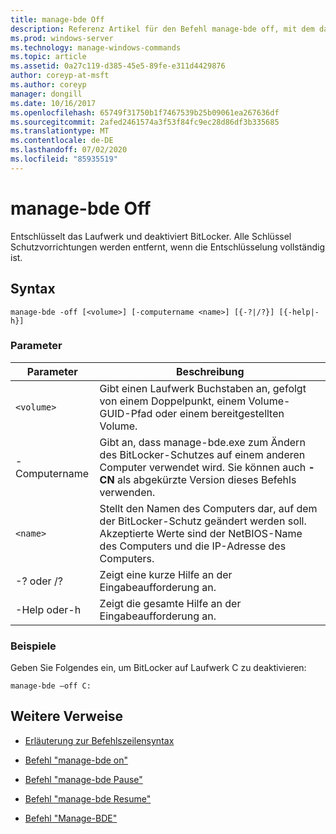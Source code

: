 ```yaml
---
title: manage-bde Off
description: Referenz Artikel für den Befehl manage-bde off, mit dem das Laufwerk entschlüsselt und BitLocker ausgeschaltet wird.
ms.prod: windows-server
ms.technology: manage-windows-commands
ms.topic: article
ms.assetid: 0a27c119-d385-45e5-89fe-e311d4429876
author: coreyp-at-msft
ms.author: coreyp
manager: dongill
ms.date: 10/16/2017
ms.openlocfilehash: 65749f31750b1f7467539b25b09061ea267636df
ms.sourcegitcommit: 2afed2461574a3f53f84fc9ec28d86df3b335685
ms.translationtype: MT
ms.contentlocale: de-DE
ms.lasthandoff: 07/02/2020
ms.locfileid: "85935519"
---
```

# <a name="manage-bde-off"></a>manage-bde Off

Entschlüsselt das Laufwerk und deaktiviert BitLocker. Alle Schlüssel Schutzvorrichtungen werden entfernt, wenn die Entschlüsselung vollständig ist.

## <a name="syntax"></a>Syntax

```
manage-bde -off [<volume>] [-computername <name>] [{-?|/?}] [{-help|-h}]
```

### <a name="parameters"></a>Parameter

| Parameter | Beschreibung |
| --------- | ----------- |
| `<volume>` | Gibt einen Laufwerk Buchstaben an, gefolgt von einem Doppelpunkt, einem Volume-GUID-Pfad oder einem bereitgestellten Volume. |
| -Computername | Gibt an, dass manage-bde.exe zum Ändern des BitLocker-Schutzes auf einem anderen Computer verwendet wird. Sie können auch **-CN** als abgekürzte Version dieses Befehls verwenden. |
| `<name>` | Stellt den Namen des Computers dar, auf dem der BitLocker-Schutz geändert werden soll. Akzeptierte Werte sind der NetBIOS-Name des Computers und die IP-Adresse des Computers. |
| -? oder /? | Zeigt eine kurze Hilfe an der Eingabeaufforderung an. |
| -Help oder-h | Zeigt die gesamte Hilfe an der Eingabeaufforderung an. |

### <a name="examples"></a>Beispiele

Geben Sie Folgendes ein, um BitLocker auf Laufwerk C zu deaktivieren:

```
manage-bde –off C:
```

## <a name="additional-references"></a>Weitere Verweise

- [Erläuterung zur Befehlszeilensyntax](command-line-syntax-key.md)

- [Befehl "manage-bde on"](manage-bde-on.md)

- [Befehl "manage-bde Pause"](manage-bde-pause.md)

- [Befehl "manage-bde Resume"](manage-bde-resume.md)

- [Befehl "Manage-BDE"](manage-bde.md)

